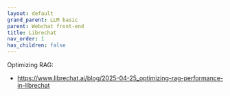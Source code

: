 ```yaml
---
layout: default
grand_parent: LLM basic
parent: Webchat front-end
title: Librechat
nav_order: 1
has_children: false
---
```



Optimizing RAG:

- https://www.librechat.ai/blog/2025-04-25_optimizing-rag-performance-in-librechat
